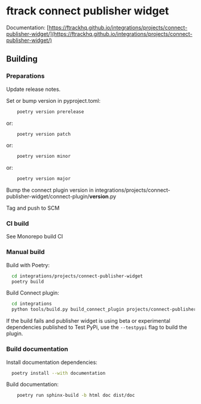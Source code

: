 # ftrack connect publisher widget

Documentation: [https://ftrackhq.github.io/integrations/projects/connect-publisher-widget/](https://ftrackhq.github.io/integrations/projects/connect-publisher-widget/)

## Building

### Preparations

Update release notes.

Set or bump version in pyproject.toml:

```bash
    poetry version prerelease
```
or:
```bash
    poetry version patch
```
or:
```bash
    poetry version minor
```
or:
```bash
    poetry version major
```

Bump the connect plugin version in integrations/projects/connect-publisher-widget/connect-plugin/__version__.py

Tag and push to SCM

### CI build

See Monorepo build CI


### Manual build

Build with Poetry:

```bash
  cd integrations/projects/connect-publisher-widget
  poetry build
```

Build Connect plugin:

```bash
  cd integrations
  python tools/build.py build_connect_plugin projects/connect-publisher-widget
```

If the build fails and publisher widget is using beta or experimental dependencies published to Test PyPi, use the `--testpypi` flag 
to build the plugin.


### Build documentation


Install documentation dependencies:

```bash
  poetry install --with documentation
```

Build documentation:

```bash
    poetry run sphinx-build -b html doc dist/doc
```

